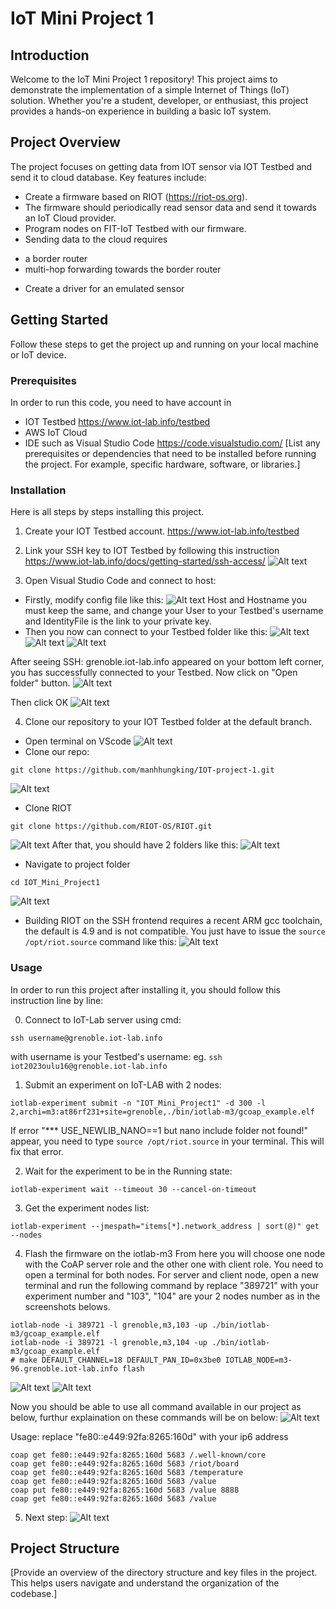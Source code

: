 # IoT Mini Project 1

## Introduction

Welcome to the IoT Mini Project 1 repository! This project aims to demonstrate the implementation of a simple Internet of Things (IoT) solution. Whether you're a student, developer, or enthusiast, this project provides a hands-on experience in building a basic IoT system.

## Project Overview

The project focuses on getting data from IOT sensor via IOT Testbed and send it to cloud database. Key features include:
- Create a firmware based on RIOT (https://riot-os.org).
- The firmware should periodically read sensor data and send it towards an IoT Cloud provider.
- Program nodes on FIT-IoT Testbed with our firmware.
- Sending data to the cloud requires
 + a border router
 + multi-hop forwarding towards the border router
- Create a driver for an emulated sensor


## Getting Started

Follow these steps to get the project up and running on your local machine or IoT device.

### Prerequisites

In order to run this code, you need to have account in 
- IOT Testbed https://www.iot-lab.info/testbed
- AWS IoT Cloud
- IDE such as Visual Studio Code https://code.visualstudio.com/ 
[List any prerequisites or dependencies that need to be installed before running the project. For example, specific hardware, software, or libraries.]

### Installation
Here is all steps by steps installing this project.
1. Create your IOT Testbed account. https://www.iot-lab.info/testbed

2. Link your SSH key to IOT Testbed by following this instruction https://www.iot-lab.info/docs/getting-started/ssh-access/
![Alt text](images/image0.png)

3. Open Visual Studio Code and connect to host:
- Firstly, modify config file like this:
![Alt text](images/image1.png)
Host and Hostname you must keep the same, and change your User to your Testbed's username and IdentityFile is the link to your private key.
- Then you now can connect to your Testbed folder like this:
![Alt text](image.png)
![Alt text](image-1.png)
![Alt text](image-2.png)

After seeing SSH: grenoble.iot-lab.info appeared on your bottom left corner, you has successfully connected to your Testbed.
Now click on "Open folder" button. 
![Alt text](image-3.png)

Then click OK
![Alt text](image-4.png)

4. Clone our repository to your IOT Testbed folder at the default branch.
- Open terminal on VScode
![Alt text](image-11.png)
- Clone our repo:
```shell
git clone https://github.com/manhhungking/IOT-project-1.git
```
![Alt text](image-12.png)
- Clone RIOT
```shell
git clone https://github.com/RIOT-OS/RIOT.git
```
![Alt text](image-13.png)
After that, you should have 2 folders like this:
![Alt text](image-14.png)
- Navigate to project folder
```shell
cd IOT_Mini_Project1
```
![Alt text](image-15.png)
- Building RIOT on the SSH frontend requires a recent ARM gcc toolchain, the default is 4.9 and is not compatible. You just have to issue the ```source /opt/riot.source``` command like this:
![Alt text](image-16.png)
 
### Usage

In order to run this project after installing it, you should follow this instruction line by line: 

0. Connect to IoT-Lab server using cmd:
```shell
ssh username@grenoble.iot-lab.info
``` 
with username is your Testbed's username: eg. ```ssh iot2023oulu16@grenoble.iot-lab.info```
1. Submit an experiment on IoT-LAB with 2 nodes:
```shell
iotlab-experiment submit -n "IOT_Mini_Project1" -d 300 -l 2,archi=m3:at86rf231+site=grenoble,./bin/iotlab-m3/gcoap_example.elf
```

If error "*** USE_NEWLIB_NANO==1 but nano include folder not found!" appear, you need to type ```source /opt/riot.source``` in your terminal. This will fix that error.

2. Wait for the experiment to be in the Running state:
```shell 
iotlab-experiment wait --timeout 30 --cancel-on-timeout
```
3. Get the experiment nodes list:
```shell
iotlab-experiment --jmespath="items[*].network_address | sort(@)" get --nodes
```
4. Flash the firmware on the iotlab-m3
From here you will choose one node with the CoAP server role and the other one with client role. You need to open a terminal for both nodes. For server and client node, open a new terminal and run the following command by replace "389721" with your experiment number and "103", "104" are your 2 nodes number as in the screenshots belows.
```shell
iotlab-node -i 389721 -l grenoble,m3,103 -up ./bin/iotlab-m3/gcoap_example.elf
iotlab-node -i 389721 -l grenoble,m3,104 -up ./bin/iotlab-m3/gcoap_example.elf
# make DEFAULT_CHANNEL=18 DEFAULT_PAN_ID=0x3be0 IOTLAB_NODE=m3-96.grenoble.iot-lab.info flash
```
![Alt text](image-6.png)
![Alt text](image-7.png)
<!-- ```shell
make BOARD=iotlab-m3 IOTLAB_NODE=auto flash
``` -->
Now you should be able to use all command available in our project as below, furthur explaination on these commands will be on below:
![Alt text](image-10.png)

Usage: replace "fe80::e449:92fa:8265:160d" with your ip6 address
```shell
coap get fe80::e449:92fa:8265:160d 5683 /.well-known/core
coap get fe80::e449:92fa:8265:160d 5683 /riot/board
coap get fe80::e449:92fa:8265:160d 5683 /temperature
coap get fe80::e449:92fa:8265:160d 5683 /value
coap put fe80::e449:92fa:8265:160d 5683 /value 8888
coap get fe80::e449:92fa:8265:160d 5683 /value
```
5. Next step:
![Alt text](image-5.png)

## Project Structure

[Provide an overview of the directory structure and key files in the project. This helps users navigate and understand the organization of the codebase.]